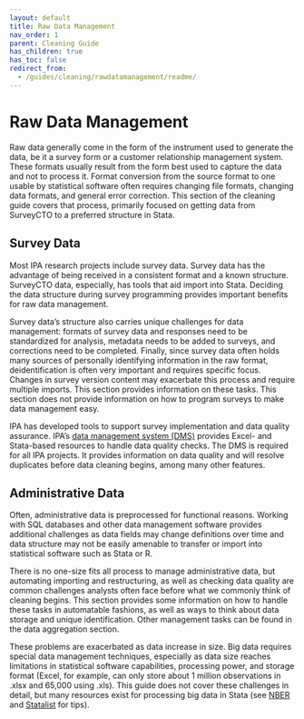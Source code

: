 ```yaml
---
layout: default
title: Raw Data Management
nav_order: 1
parent: Cleaning Guide
has_children: true
has_toc: false
redirect_from:
  - /guides/cleaning/rawdatamanagement/readme/
---
```

# Raw Data Management
Raw data generally come in the form of the instrument used to generate the data, be it a survey form or a customer relationship management system. These formats usually result from the form best used to capture the data and not to process it. Format conversion from the source format to one usable by statistical software often requires changing file formats, changing data formats, and general error correction. This section of the cleaning guide covers that process, primarily focused on getting data from SurveyCTO to a preferred structure in Stata. 

## Survey Data
Most IPA research projects include survey data. Survey data has the advantage of being received in a consistent format and a known structure. SurveyCTO data, especially, has tools that aid import into Stata. Deciding the data structure during survey programming provides important benefits for raw data management.

Survey data’s structure also carries unique challenges for data management: formats of survey data and responses need to be standardized for analysis, metadata needs to be added to surveys, and corrections need to be completed. Finally, since survey data often holds many sources of personally identifying information in the raw format, deidentification is often very important and requires specific focus. Changes in survey version content may exacerbate this process and require multiple imports. This section provides information on these tasks. This section does not provide information on how to program surveys to make data management easy.

IPA has developed tools to support survey implementation and data quality assurance. IPA’s [data management system (DMS)](https://github.com/PovertyAction/high-frequency-checks) provides Excel- and Stata-based resources to handle data quality checks. The DMS is required for all IPA projects. It provides information on data quality and will resolve duplicates before data cleaning begins, among many other features.

## Administrative Data
Often, administrative data is preprocessed for functional reasons. Working with SQL databases and other data management software provides additional challenges as data fields may change definitions over time and data structure may not be easily amenable to transfer or import into statistical software such as Stata or R.

There is no one-size fits all process to manage administrative data, but automating importing and restructuring, as well as checking data quality are common challenges analysts often face before what we commonly think of cleaning begins. This section provides some information on how to handle these tasks in automatable fashions, as well as ways to think about data storage and unique identification. Other management tasks can be found in the data aggregation section.

These problems are exacerbated as data increase in size. Big data requires special data management techniques, especially as data size reaches limitations in statistical software capabilities, processing power, and storage format (Excel, for example, can only store about 1 million observations in .xlsx and 65,000 using .xls). This guide does not cover these challenges in detail, but many resources exist for processing big data in Stata (see [NBER](https://www.nber.org/stata/efficient/) and [Statalist](https://www.statalist.org/forums/forum/general-stata-discussion/general/1406716-working-with-very-large-datasets-requirements-and-tips) for tips).
